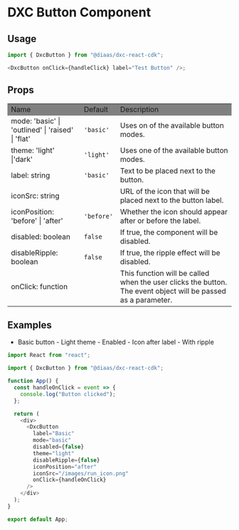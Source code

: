 # DXC Button Component

## Usage

```js
import { DxcButton } from "@diaas/dxc-react-cdk";

<DxcButton onClick={handleClick} label="Test Button" />;
```

## Props

<table>
    <tr style="background-color: grey">
        <td>Name</td>
        <td>Default</td>
        <td>Description</td>
    </tr>
    <tr>
        <td>mode: 'basic' | 'outlined' | 'raised' | 'flat'</td>
        <td><code>'basic'</code></td>
        <td>Uses on of the available button modes.</td>
    </tr>
    <tr>
        <td>theme: 'light' |'dark'</td>
        <td><code>'light'</code></td>
        <td>Uses one of the available button modes.</td>
    </tr>
    <tr>
        <td>label: string</td>
        <td><code>'basic'</code></td>
        <td>Text to be placed next to the button.</td>
    </tr>
    <tr>
        <td>iconSrc: string</td>
        <td></td>
        <td>URL of the icon that will be placed next to the button label.</td>
    </tr>
    <tr>
        <td>iconPosition: 'before' | 'after'</td>
        <td><code>'before'</code></td>
        <td>Whether the icon should appear after or before the label.</td>
    </tr>
    <tr>
        <td>disabled: boolean</td>
        <td><code>false</code></td>
        <td>If true, the component will be disabled.</td>
    </tr>
    <tr>
        <td>disableRipple: boolean</td>
        <td><code>false</code></td>
        <td>If true, the ripple effect will be disabled.</td>
    </tr>
    <tr>
        <td>onClick: function</td>
        <td></td>
        <td>This function will be called when the user clicks the button. The event object will be passed as a parameter.</td>
    </tr>

</table>

## Examples

- Basic button - Light theme - Enabled - Icon after label - With ripple

```js
import React from "react";

import { DxcButton } from "@diaas/dxc-react-cdk";

function App() {
  const handleOnClick = event => {
    console.log("Button clicked");
  };

  return (
    <div>
      <DxcButton
        label="Basic"
        mode="basic"
        disabled={false}
        theme="light"
        disableRipple={false}
        iconPosition="after"
        iconSrc="/images/run_icon.png"
        onClick={handleOnClick}
      />
    </div>
  );
}

export default App;
```
